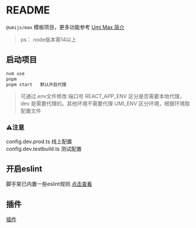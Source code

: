 # README

`@umijs/max` 模板项目，更多功能参考 [Umi Max 简介](https://next.umijs.org/zh-CN/docs/max/introduce)

> ps： node版本需14以上

## 启动项目

```bash
nvm use
pnpm
pnpm start   默认开启代理
```
> 可通过.env文件修改 端口号
> REACT_APP_ENV 区分是否需要本地代理，dev 是需要代理的。其他环境不需要代理 UMI_ENV 区分环境，根据环境取配置文件


### ⚠️注意

config.dev.prod.ts 线上配置 <br>
config.dev.testbuild.ts 测试配置

## 开启eslint

脚手架已内置一些eslint规则 [点击查看](https://github.com/umijs/umi/blob/master/packages/lint/src/config/eslint/rules/recommended.ts)

## 插件

[插件](https://umijs.org/docs/api/plugin-api)


